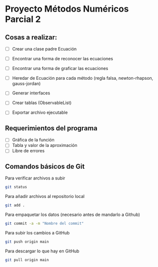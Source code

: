 # Proyecto Métodos Numéricos Parcial 2

## Cosas a realizar:

- [ ] Crear una clase padre Ecuación
- [ ] Encontrar una forma de reconocer las ecuaciones
- [ ] Encontrar una forma de graficar las ecuaciones
- [ ] Heredar de Ecuación para cada método (regla falsa, newton-rhapson, gauss-jordan)
- [ ] Generar interfaces
- [ ] Crear tablas (ObservableList)
- [ ] Exportar archivo ejecutable


## Requerimientos del programa
- [ ] Gráfica de la función
- [ ] Tabla y valor de la aproximación
- [ ] Libre de errores

## Comandos básicos de Git
Para verificar archivos a subir
```bash
git status
```
Para añadir archivos al repositorio local 
```bash
git add .
```
Para empaquetar los datos (necesario antes de mandarlo a Github)
```bash
git commit -a -m "Nombre del commit"
```
Para subir los cambios a GitHub
```bash
git push origin main
```
Para descargar lo que hay en GitHub
```bash
git pull origin main
```